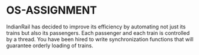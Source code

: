 # OS-ASSIGNMENT
 IndianRail has decided to improve its efficiency by automating not just its trains but also its passengers. Each passenger and each train is controlled by a thread. You have been hired to write synchronization functions that will guarantee orderly loading of trains. 
